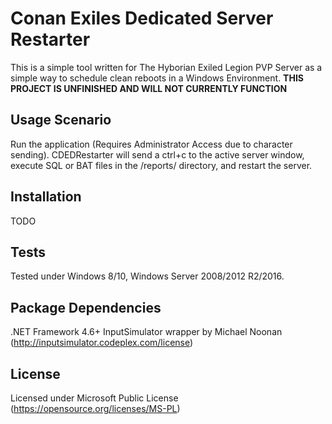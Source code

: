 # Conan Exiles Dedicated Server Restarter

This is a simple tool written for The Hyborian Exiled Legion PVP Server as a simple way to schedule clean reboots in a Windows Environment.
                                          **THIS PROJECT IS UNFINISHED AND WILL NOT CURRENTLY FUNCTION**

## Usage Scenario
Run the application (Requires Administrator Access due to character sending).  CDEDRestarter will send a ctrl+c to the active server window, execute SQL or BAT files in the /reports/ directory, and restart the server.

## Installation

TODO

## Tests

Tested under Windows 8/10, Windows Server 2008/2012 R2/2016.

## Package Dependencies

.NET Framework 4.6+
InputSimulator wrapper by Michael Noonan (http://inputsimulator.codeplex.com/license)

## License

Licensed under Microsoft Public License (https://opensource.org/licenses/MS-PL)
